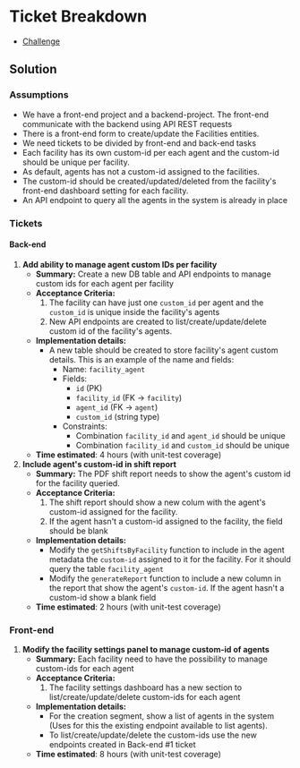 # Ticket Breakdown

- [Challenge](./challenge.md)

## Solution

### Assumptions
- We have a front-end project and a backend-project. The front-end communicate with the backend using API REST requests
- There is a front-end form to create/update the Facilities entities. 
- We need tickets to be divided by front-end and back-end tasks
- Each facility has its own custom-id per each agent and the custom-id should be unique per facility. 
- As default, agents has not a custom-id assigned to the facilities. 
- The custom-id should be created/updated/deleted from the facility's front-end dashboard setting for each facility.
- An API endpoint to query all the agents in the system is already in place 

### Tickets

#### Back-end
1. **Add ability to manage agent custom IDs per facility**
   - **Summary:** Create a new DB table and API endpoints to manage custom ids for each agent per facility
   - **Acceptance Criteria:**
     1. The facility can have just one `custom_id` per agent and the `custom_id` is unique inside the facility's 
       agents
     2. New API endpoints are created to list/create/update/delete custom id of the facility's agents.
   - **Implementation details:**
     - A new table should be created to store facility's agent custom details. This is an example of the name and fields:
       - Name: `facility_agent`
       - Fields:
           - `id` (PK)
           - `facility_id` (FK -> `facility`)
           - `agent_id` (FK -> `agent`)
           - `custom_id` (string type) 
       - Constraints:
         - Combination `facility_id` and `agent_id` should be unique
         - Combination `facility_id` and `custom_id` should be unique
   - **Time estimated**: 4 hours (with unit-test coverage)
2. **Include agent's custom-id in shift report**
   - **Summary:** The PDF shift report needs to show the agent's custom id for the facility queried.
   - **Acceptance Criteria:**
     1. The shift report should show a new colum with the agent's custom-id assigned for the facility. 
     2. If the agent hasn't a custom-id assigned to the facility, the field should be blank
   - **Implementation details:**
     - Modify the `getShiftsByFacility` function to include in the agent metadata the `custom-id` assigned to it for the
     facility. For it should query the table `facility_agent`
     - Modify the `generateReport` function to include a new column in the report that show the agent's `custom-id`. 
     If the agent hasn't a custom-id show a blank field 
   - **Time estimated**: 2 hours (with unit-test coverage)

### Front-end
1. **Modify the facility settings panel to manage custom-id of agents**
    - **Summary:** Each facility need to have the possibility to manage custom-ids for each agent
    - **Acceptance Criteria:**
        1. The facility settings dashboard has a new section to list/create/update/delete custom-ids for each 
        agent
    - **Implementation details:**
        - For the creation segment, show a list of agents in the system (Uses for this the existing endpoint available 
        to list agents). 
        - To list/create/update/delete the custom-ids use the new endpoints created in Back-end #1 ticket   
    - **Time estimated**: 8 hours (with unit-test coverage)